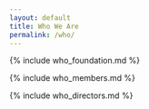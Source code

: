 ```yaml
---
layout: default
title: Who We Are
permalink: /who/
---
```


{% include who_foundation.md %}

{% include who_members.md %}

{% include who_directors.md %}
